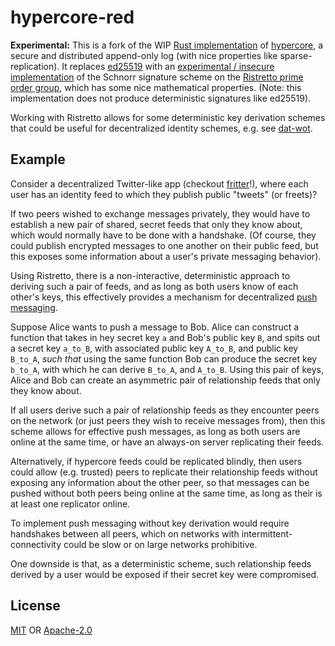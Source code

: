 # hypercore-red

**Experimental:** This is a fork of the WIP [Rust implementation](https://github.com/datrs/hypercore) of [hypercore](https://github.com/mafintosh/hypercore), a secure and distributed append-only log (with nice properties like sparse-replication). It replaces [ed25519](https://github.com/dalek-cryptography/ed25519-dalek) with an [experimental / insecure implementation](https://github.com/lukeburns/redschnorr) of the Schnorr signature scheme on the [Ristretto prime order group](https://doc.dalek.rs/curve25519_dalek/ristretto/), which has some nice mathematical properties. (Note: this implementation does not produce deterministic signatures like ed25519).

Working with Ristretto allows for some deterministic key derivation schemes that could be useful for decentralized identity schemes, e.g. see [dat-wot](https://github.com/jayrbolton/dat-wot).

## Example

Consider a decentralized Twitter-like app (checkout [fritter](https://github.com/beakerbrowser/fritter)!), where each user has an identity feed to which they publish public "tweets" (or freets)?

If two peers wished to exchange messages privately, they would have to establish a new pair of shared, secret feeds that only they know about, which would normally have to be done with a handshake. (Of course, they could publish encrypted messages to one another on their public feed, but this exposes some information about a user's private messaging behavior).

Using Ristretto, there is a non-interactive, deterministic approach to deriving such a pair of feeds, and as long as both users know of each other's keys, this effectively provides a mechanism for decentralized [push messaging](https://github.com/jayrbolton/dat-wot/issues/7).

Suppose Alice wants to push a message to Bob. Alice can construct a function that takes in hey secret key `a` and Bob's public key `B`, and spits out a secret key `a_to_B`, with associated public key `A_to_B`, and public key `B_to_A`, *such that* using the same function Bob can produce the secret key `b_to_A`, with which he can derive `B_to_A`, and `A_to_B`. Using this pair of keys, Alice and Bob can create an asymmetric pair of relationship feeds that only they know about.

If all users derive such a pair of relationship feeds as they encounter peers on the network (or just peers they wish to receive messages from), then this scheme allows for effective push messages, as long as both users are online at the same time, or have an always-on server replicating their feeds.

Alternatively, if hypercore feeds could be replicated blindly, then users could allow (e.g. trusted) peers to replicate their relationship feeds without exposing any information about the other peer, so that messages can be pushed without both peers being online at the same time, as long as their is at least one replicator online.

To implement push messaging without key derivation would require handshakes between all peers, which on networks with intermittent-connectivity could be slow or on large networks prohibitive.

One downside is that, as a deterministic scheme, such relationship feeds derived by a user would be exposed if their secret key were compromised.

## License
[MIT](./LICENSE-MIT) OR [Apache-2.0](./LICENSE-APACHE)
